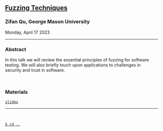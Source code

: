 ## **[Fuzzing Techniques](#)**
### Zifan Qu, George Mason University
Monday, April 17 2023

--------------------------------------------------------------------------------

### **Abstract**

In this talk we will review the essential principles of fuzzing for software 
testing. We will also briefly touch upon applications to challenges in security 
and trust in software.

<br/>

### **Materials**

[`slides`](https://docs.google.com/presentation/d/1kS9cnWLy4Vi7mwlvZeXaJ7kJt97smPp0/edit?usp=share_link&ouid=105167096323035246600&rtpof=true&sd=true)

--------------------------------------------------------------------------------
<br/>

[`$ cd ..`](../readme)

<!---
A note on formatting: while there is no fixed format for maintaining this page 
yet, as a practical style emerges over the first several iterations, some level 
of consistency will also be expected.
--->
